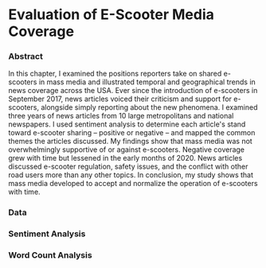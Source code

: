 # Evaluation of E-Scooter Media Coverage

### Abstract
In this chapter, I examined the positions reporters take on shared e-scooters in mass media and illustrated temporal and geographical trends in news coverage across the USA. Ever since the introduction of e-scooters in September 2017, news articles voiced their criticism and support for e-scooters, alongside simply reporting about the new phenomena. I examined three years of news articles from 10 large metropolitans and national newspapers. I used sentiment analysis to determine each article's stand toward e-scooter
sharing – positive or negative – and mapped the common themes the articles discussed. My findings show that mass media was not overwhelmingly supportive of or against e-scooters. Negative coverage grew with time but lessened in the early months of 2020. News articles discussed e-scooter regulation, safety issues, and the conflict with other road users more than any other topics. In conclusion, my study shows that mass media developed to accept and normalize the operation of e-scooters with time.

### Data

### Sentiment Analysis

### Word Count Analysis
